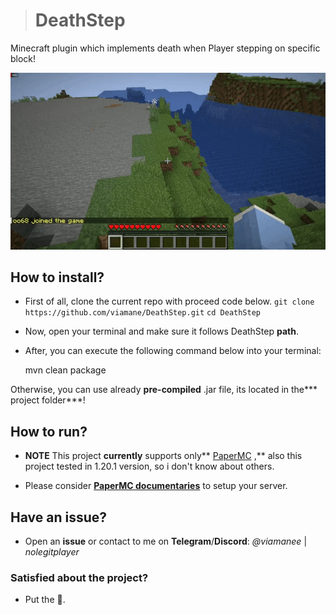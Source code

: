 > # DeathStep
Minecraft plugin which implements death when Player stepping on specific block!


![Introducing](git.gif)

## How to install?

- First of all, clone the current repo with proceed code below.
``
	git clone https://github.com/viamane/DeathStep.git
``
``
	 cd DeathStep
``

- Now, open your terminal and make sure it follows DeathStep **path**.
- After, you can execute the following command below into your terminal:

 	 mvn clean package


Otherwise, you can use already **pre-compiled** .jar file, its located in the*** project folder***!


## How to run?

- **NOTE** This project **currently** supports only** [PaperMC](https://papermc.io/) ,** also this project tested in 1.20.1 version, so i don't know about others.

- Please consider **[PaperMC documentaries](https://docs.papermc.io/paper)** to setup your server.


## Have an issue?
- Open an **issue** or contact to me on **Telegram**/**Discord**: *@viamanee* | *nolegitplayer*


### Satisfied about the project?
- Put the 🌟.
